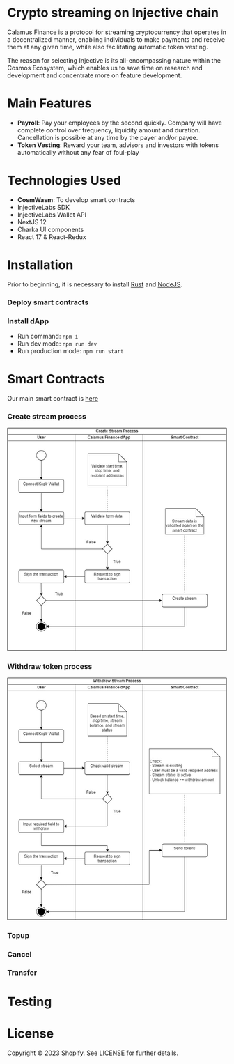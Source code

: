 # Crypto streaming on Injective chain
Calamus Finance is a protocol for streaming cryptocurrency that operates in a decentralized manner, enabling individuals to make payments and receive them at any given time, while also facilitating automatic token vesting.

The reason for selecting Injective is its all-encompassing nature within the Cosmos Ecosystem, which enables us to save time on research and development and concentrate more on feature development.

# Main Features
- **Payroll**: Pay your employees by the second quickly. Company will have complete control over frequency, liquidity amount and duration. Cancellation is possible at any time by the payer and/or payee.
- **Token Vesting**: Reward your team, advisors and investors with tokens automatically without any fear of foul-play

# Technologies Used
- **CosmWasm**: To develop smart contracts
- InjectiveLabs SDK
- InjectiveLabs Wallet API
- NextJS 12
- Charka UI components
- React 17 & React-Redux

# Installation

Prior to beginning, it is necessary to install [Rust](https://www.rust-lang.org/tools/install) and [NodeJS](https://nodejs.org/ro).

### Deploy smart contracts


### Install dApp

- Run command: `npm i`
- Run dev mode: `npm run dev`
- Run production mode: `npm run start`

# Smart Contracts
Our main smart contract is [here](https://testnet.explorer.injective.network/contract/inj1tna3283sjqd4vdehglz9r8hgswel3jl6vx8q4a/?tab=transactions)

### Create stream process
![](docs/CreateStream.jpg)

### Withdraw token process

![](docs/WithdrawProccess.jpg)

### Topup 

### Cancel

### Transfer


# Testing

# License

Copyright © 2023 Shopify. See [LICENSE](LICENSE.md) for further details.